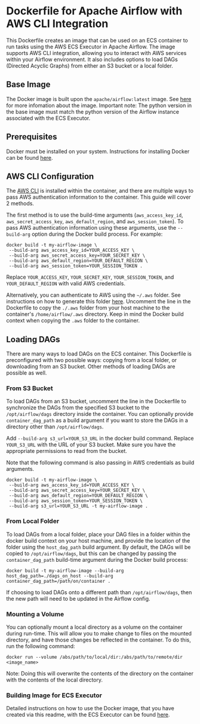 # Dockerfile for Apache Airflow with AWS CLI Integration

This Dockerfile creates an image that can be used on an ECS container to run tasks using the AWS ECS Executor in Apache Airflow. The image
supports AWS CLI integration, allowing you to interact with AWS services within your Airflow environment. It also includes options to load DAGs (Directed Acyclic Graphs) from either an S3 bucket or a local folder.

## Base Image
The Docker image is built upon the `apache/airflow:latest` image. See [here](https://hub.docker.com/r/apache/airflow) for more infomation about the image.
Important note: The python version in the base image must match the python version of the Airflow instance associated with the ECS Executor.

## Prerequisites
Docker must be installed on your system. Instructions for installing Docker can be found [here](https://docs.docker.com/get-docker/).

## AWS CLI Configuration
The [AWS CLI](https://docs.docker.com/get-docker/) is installed within the container, and there are multiple ways to pass AWS authentication information to the container. This guide will cover 2 methods.

The first method is to use the build-time arguments (`aws_access_key_id`, `aws_secret_access_key`, `aws_default_region`, and `aws_session_token`).
To pass AWS authentication information using these arguments, use the `--build-arg` option during the Docker build process. For example:

```
docker build -t my-airflow-image \
 --build-arg aws_access_key_id=YOUR_ACCESS_KEY \
 --build-arg aws_secret_access_key=YOUR_SECRET_KEY \
 --build-arg aws_default_region=YOUR_DEFAULT_REGION \
 --build-arg aws_session_token=YOUR_SESSION_TOKEN .
```

Replace `YOUR_ACCESS_KEY`, `YOUR_SECRET_KEY`, `YOUR_SESSION_TOKEN`, and `YOUR_DEFAULT_REGION` with valid AWS credentials.

Alternatively, you can authenticate to AWS using the `~/.aws` folder. See instructions on how to generate this folder [here](https://docs.aws.amazon.com/cli/latest/userguide/cli-configure-files.html). Uncomment the line in the Dockerfile to copy the `./.aws` folder from your host machine to the container's `/home/airflow/.aws` directory. Keep in mind the Docker build context when copying the `.aws` folder to the container.
## Loading DAGs
There are many ways to load DAGs on the ECS container. This Dockerfile is preconfigured with two possible ways: copying from a local folder, or downloading from an S3 bucket. Other methods of loading DAGs are possible as well.

### From S3 Bucket
To load DAGs from an S3 bucket, uncomment the line in the Dockerfile to synchronize the DAGs from the specified S3 bucket to the `/opt/airflow/dags` directory inside the container. You can optionally provide `container_dag_path` as a build argument if you want to store the DAGs in a directory other than `/opt/airflow/dags`.

Add `--build-arg s3_url=YOUR_S3_URL` in the docker build command.
Replace `YOUR_S3_URL` with the URL of your S3 bucket. Make sure you have the appropriate permissions to read from the bucket. 

Note that the following command is also passing in AWS credentials as build arguments.
```
docker build -t my-airflow-image \
 --build-arg aws_access_key_id=YOUR_ACCESS_KEY \
 --build-arg aws_secret_access_key=YOUR_SECRET_KEY \
 --build-arg aws_default_region=YOUR_DEFAULT_REGION \
 --build-arg aws_session_token=YOUR_SESSION_TOKEN \
 --build-arg s3_url=YOUR_S3_URL -t my-airflow-image .
```


### From Local Folder
To load DAGs from a local folder, place your DAG files in a folder within the docker build context on your host machine, and provide the location of the folder using the `host_dag_path` build argument. By default, the DAGs will be copied to `/opt/airflow/dags`, but this can be changed by passing the `container_dag_path` build-time argument during the Docker build process:

```
docker build -t my-airflow-image --build-arg host_dag_path=./dags_on_host --build-arg container_dag_path=/path/on/container .
```
If choosing to load DAGs onto a different path than `/opt/airflow/dags`, then the new path will need to be updated in the Airflow config. 
### Mounting a Volume
You can optionally mount a local directory as a volume on the container during run-time. This will allow you to make change to files on the mounted directory, and have those changes be reflected in the container. To do this, run the following command:
```
docker run --volume /abs/path/to/local/dir:/abs/path/to/remote/dir <image_name>
```
Note: Doing this will overwrite the contents of the directory on the container with the contents of the local directory.

### Building Image for ECS Executor
Detailed instructions on how to use the Docker image, that you have created via this readme, with the ECS Executor can be found [here](link_to_how_to_guide).

